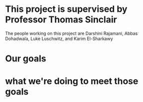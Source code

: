 # This project is supervised by Professor Thomas Sinclair

The people working on this project are Darshini Rajamani, Abbas Dohadwala, Luke Luschwitz, and Karim El-Sharkawy

# Our goals


# what we're doing to meet those goals
